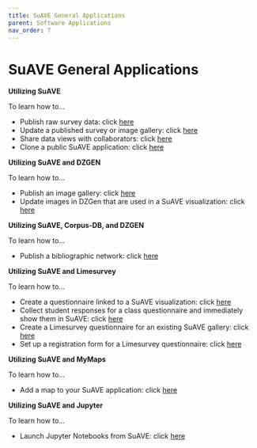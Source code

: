 ```yaml
---
title: SuAVE General Applications
parent: Software Applications
nav_order: 7
---
```


# SuAVE General Applications

**Utilizing SuAVE**

To learn how to...

- Publish raw survey data: click [here](https://suave-ucsd.github.io/SuAVE-Documentation/Upload_Dataset.html)
- Update a published survey or image gallery: click [here](https://suave-ucsd.github.io/SuAVE-Documentation/Update_Gallery.html)
- Share data views with collaborators: click [here](https://suave-ucsd.github.io/SuAVE-Documentation/Share_Views.html)
- Clone a public SuAVE application: click [here](https://suave-ucsd.github.io/SuAVE-Documentation/Clone_Survey.html)

**Utilizing SuAVE and DZGEN**

To learn how to...

- Publish an image gallery: click [here](https://suave-ucsd.github.io/SuAVE-Documentation/Publish_Gallery.html)
- Update images in DZGen that are used in a SuAVE visualization: click [here](https://suave-ucsd.github.io/SuAVE-Documentation/Update_DZGen.html)

**Utilizing SuAVE, Corpus-DB, and DZGEN**

To learn how to...

- Publish a bibliographic network: click [here](https://suave-ucsd.github.io/SuAVE-Documentation/Bibliographic_Network_Pulbish.html)

**Utilizing SuAVE and Limesurvey**

To learn how to...

- Create a questionnaire linked to a SuAVE visualization: click [here](https://suave-ucsd.github.io/SuAVE-Documentation/SuAVE_Survey.html)
- Collect student responses for a class questionnaire and immediately show them in SuAVE: click [here](https://suave-ucsd.github.io/SuAVE-Documentation/SuAVE_Class_Survey.html)
- Create a Limesurvey questionnaire for an existing SuAVE gallery: click [here](https://suave-ucsd.github.io/SuAVE-Documentation/Limesurvey_Existing_SuAVE.html)
- Set up a registration form for a Limesurvey questionnaire: click [here](https://suave-ucsd.github.io/SuAVE-Documentation/Registration_Form.html)


**Utilizing SuAVE and MyMaps**

To learn how to...

- Add a map to your SuAVE application: click [here](https://suave-ucsd.github.io/SuAVE-Documentation/Add_Map_SuAVE.html)

**Utilizing SuAVE and Jupyter**

To learn how to...

- Launch Jupyter Notebooks from SuAVE: click [here](https://suave-ucsd.github.io/SuAVE-Documentation/Jupyter_Notebook_SuAVE.html)
